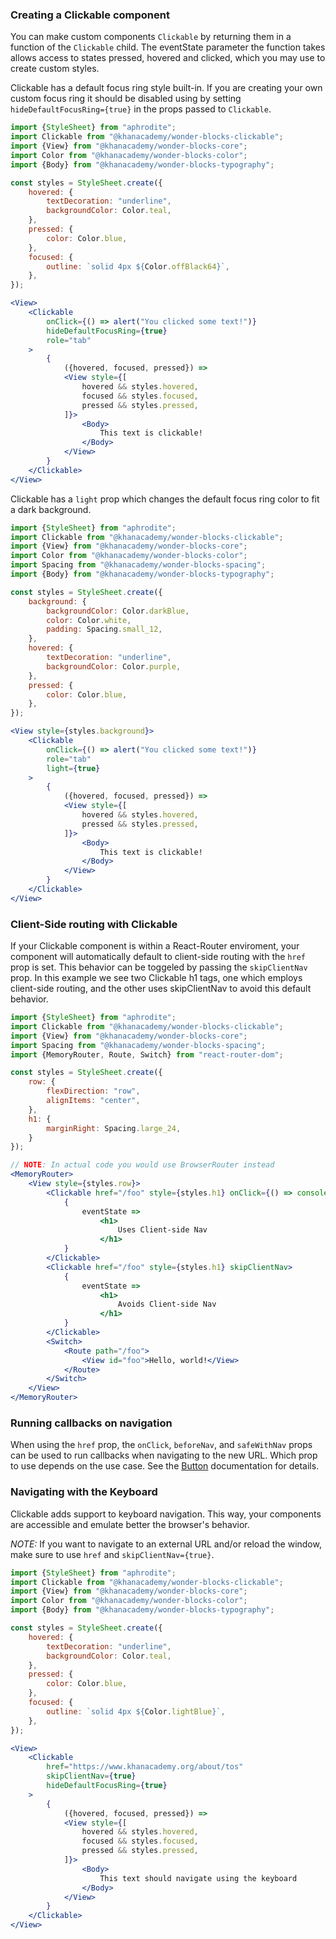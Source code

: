 ### Creating a Clickable component

You can make custom components `Clickable` by returning them in a function of the
`Clickable` child. The eventState parameter the function takes allows access to states
pressed, hovered and clicked, which you may use to create custom styles.

Clickable has a default focus ring style built-in.  If you are creating your own
custom focus ring it should be disabled using by setting `hideDefaultFocusRing={true}`
in the props passed to `Clickable`.

```jsx
import {StyleSheet} from "aphrodite";
import Clickable from "@khanacademy/wonder-blocks-clickable";
import {View} from "@khanacademy/wonder-blocks-core";
import Color from "@khanacademy/wonder-blocks-color";
import {Body} from "@khanacademy/wonder-blocks-typography";

const styles = StyleSheet.create({
    hovered: {
        textDecoration: "underline",
        backgroundColor: Color.teal,
    },
    pressed: {
        color: Color.blue,
    },
    focused: {
        outline: `solid 4px ${Color.offBlack64}`,
    },
});

<View>
    <Clickable
        onClick={() => alert("You clicked some text!")}
        hideDefaultFocusRing={true}
        role="tab"
    >
        {
            ({hovered, focused, pressed}) =>
            <View style={[
                hovered && styles.hovered,
                focused && styles.focused,
                pressed && styles.pressed,
            ]}>
                <Body>
                    This text is clickable!
                </Body>
            </View>
        }
    </Clickable>
</View>
```

Clickable has a `light` prop which changes the default focus ring color to fit a dark background.

```jsx
import {StyleSheet} from "aphrodite";
import Clickable from "@khanacademy/wonder-blocks-clickable";
import {View} from "@khanacademy/wonder-blocks-core";
import Color from "@khanacademy/wonder-blocks-color";
import Spacing from "@khanacademy/wonder-blocks-spacing";
import {Body} from "@khanacademy/wonder-blocks-typography";

const styles = StyleSheet.create({
    background: {
        backgroundColor: Color.darkBlue,
        color: Color.white,
        padding: Spacing.small_12,
    },
    hovered: {
        textDecoration: "underline",
        backgroundColor: Color.purple,
    },
    pressed: {
        color: Color.blue,
    },
});

<View style={styles.background}>
    <Clickable
        onClick={() => alert("You clicked some text!")}
        role="tab"
        light={true}
    >
        {
            ({hovered, focused, pressed}) =>
            <View style={[
                hovered && styles.hovered,
                pressed && styles.pressed,
            ]}>
                <Body>
                    This text is clickable!
                </Body>
            </View>
        }
    </Clickable>
</View>
```

### Client-Side routing with Clickable

If your Clickable component is within a React-Router enviroment, your component will automatically default to client-side routing with the `href` prop is set. This behavior can be toggeled by passing the `skipClientNav` prop. In this example we see two Clickable h1 tags, one which employs client-side routing, and the other uses skipClientNav to avoid this default behavior.

```jsx
import {StyleSheet} from "aphrodite";
import Clickable from "@khanacademy/wonder-blocks-clickable";
import {View} from "@khanacademy/wonder-blocks-core";
import Spacing from "@khanacademy/wonder-blocks-spacing";
import {MemoryRouter, Route, Switch} from "react-router-dom";

const styles = StyleSheet.create({
    row: {
        flexDirection: "row",
        alignItems: "center",
    },
    h1: {
        marginRight: Spacing.large_24,
    }
});

// NOTE: In actual code you would use BrowserRouter instead
<MemoryRouter>
    <View style={styles.row}>
        <Clickable href="/foo" style={styles.h1} onClick={() => console.log("I'm still on the same page!")}>
            {
                eventState =>
                    <h1>
                        Uses Client-side Nav
                    </h1>
            }
        </Clickable>
        <Clickable href="/foo" style={styles.h1} skipClientNav>
            {
                eventState =>
                    <h1>
                        Avoids Client-side Nav
                    </h1>
            }
        </Clickable>
        <Switch>
            <Route path="/foo">
                <View id="foo">Hello, world!</View>
            </Route>
        </Switch>
    </View>
</MemoryRouter>
```

### Running callbacks on navigation

When using the `href` prop, the `onClick`, `beforeNav`, and `safeWithNav` props
can be used to run callbacks when navigating to the new URL. Which prop to use
depends on the use case. See the [Button](#section-button) documentation for
details.

### Navigating with the Keyboard

Clickable adds support to keyboard navigation. This way, your components are
accessible and emulate better the browser's behavior.

*NOTE:* If you want to navigate to an external URL and/or reload the window, make
sure to use `href` and `skipClientNav={true}`.

```jsx
import {StyleSheet} from "aphrodite";
import Clickable from "@khanacademy/wonder-blocks-clickable";
import {View} from "@khanacademy/wonder-blocks-core";
import Color from "@khanacademy/wonder-blocks-color";
import {Body} from "@khanacademy/wonder-blocks-typography";

const styles = StyleSheet.create({
    hovered: {
        textDecoration: "underline",
        backgroundColor: Color.teal,
    },
    pressed: {
        color: Color.blue,
    },
    focused: {
        outline: `solid 4px ${Color.lightBlue}`,
    },
});

<View>
    <Clickable
        href="https://www.khanacademy.org/about/tos"
        skipClientNav={true}
        hideDefaultFocusRing={true}
    >
        {
            ({hovered, focused, pressed}) =>
            <View style={[
                hovered && styles.hovered,
                focused && styles.focused,
                pressed && styles.pressed,
            ]}>
                <Body>
                    This text should navigate using the keyboard
                </Body>
            </View>
        }
    </Clickable>
</View>
```